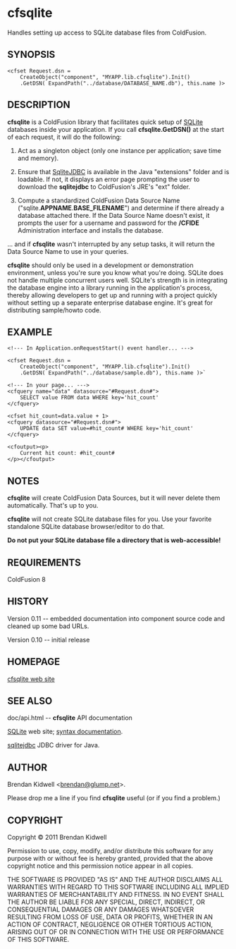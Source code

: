 # cfsqlite

Handles setting up access to SQLite database files from ColdFusion.

## SYNOPSIS

    <cfset Request.dsn =
        CreateObject("component", "MYAPP.lib.cfsqlite").Init()
        .GetDSN( ExpandPath("../database/DATABASE_NAME.db"), this.name )>

## DESCRIPTION

**cfsqlite** is a ColdFusion library that facilitates quick setup of [SQLite](http://sqlite.org/) databases inside your application. If you call **cfsqlite.GetDSN()** at the start of each request, it will do the following:

1. Act as a singleton object (only one instance per application; save time and memory).

2. Ensure that [SqliteJDBC](http://www.zentus.com/sqlitejdbc/) is available in the Java "extensions" folder and is loadable. If not, it displays an error page prompting the user to download the **sqlitejdbc** to ColdFusion's JRE's "ext" folder.

3. Compute a standardized ColdFusion Data Source Name ("sqlite.**APPNAME**.**BASE\_FILENAME**") and determine if there already a database attached there. If the Data Source Name doesn't exist, it prompts the user for a username and password for the **/CFIDE** Administration interface and installs the database.

... and if **cfsqlite** wasn't interrupted by any setup tasks, it will return the Data Source Name to use in your queries.

**cfsqlite** should only be used in a development or demonstration environment, unless you're sure you know what you're doing. SQLite does not handle multiple concurrent users well. SQLite's strength is in integrating the database engine into a library running in the application's process, thereby allowing developers to get up and running with a project quickly without setting up a separate enterprise database engine. It's great for distributing sample/howto code.

## EXAMPLE

    <!--- In Application.onRequestStart() event handler... --->
    
    <cfset Request.dsn =
        CreateObject("component", "MYAPP.lib.cfsqlite").Init()
        .GetDSN( ExpandPath("../database/sample.db"), this.name )>`
    
    <!--- In your page... --->
    <cfquery name="data" datasource="#Request.dsn#">
        SELECT value FROM data WHERE key='hit_count'
    </cfquery>

    <cfset hit_count=data.value + 1>
    <cfquery datasource="#Request.dsn#">
        UPDATE data SET value=#hit_count# WHERE key='hit_count'
    </cfquery>
    
    <cfoutput><p>
        Current hit count: #hit_count#
    </p></cfoutput>

## NOTES

**cfsqlite** will create ColdFusion Data Sources, but it will never delete them automatically. That's up to you.

**cfsqlite** will not create SQLite database files for you. Use your favorite standalone SQLite database browser/editor to do that.

**Do not put your SQLite database file a directory that is web-accessible!**

## REQUIREMENTS

ColdFusion 8

## HISTORY

Version 0.11 -- embedded documentation into component source code and cleaned up some bad URLs.

Version 0.10 -- initial release

## HOMEPAGE

[cfsqlite web site](https://github.com/bkidwell/cfsqlite)

## SEE ALSO

doc/api.html -- **cfsqlite** API documentation

[SQLite](http://sqlite.org/) web site; [syntax documentation](http://sqlite.org/lang.html).

[sqlitejdbc](http://www.zentus.com/sqlitejdbc/) JDBC driver for Java.

## AUTHOR

Brendan Kidwell <[brendan@glump.net](mailto:brendan@glump.net)\>.

Please drop me a line if you find **cfsqlite** useful (or if you find a problem.)

## COPYRIGHT

Copyright © 2011 Brendan Kidwell

Permission to use, copy, modify, and/or distribute this software for any purpose with or without fee is hereby granted, provided that the above copyright notice and this permission notice appear in all copies.

THE SOFTWARE IS PROVIDED "AS IS" AND THE AUTHOR DISCLAIMS ALL WARRANTIES WITH REGARD TO THIS SOFTWARE INCLUDING ALL IMPLIED WARRANTIES OF MERCHANTABILITY AND FITNESS. IN NO EVENT SHALL THE AUTHOR BE LIABLE FOR ANY SPECIAL, DIRECT, INDIRECT, OR CONSEQUENTIAL DAMAGES OR ANY DAMAGES WHATSOEVER RESULTING FROM LOSS OF USE, DATA OR PROFITS, WHETHER IN AN ACTION OF CONTRACT, NEGLIGENCE OR OTHER TORTIOUS ACTION, ARISING OUT OF OR IN CONNECTION WITH THE USE OR PERFORMANCE OF THIS SOFTWARE.
